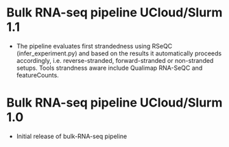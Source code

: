 # Bulk RNA-seq pipeline UCloud/Slurm 1.1

* The pipeline evaluates first strandedness using RSeQC (infer_experiment.py) and based on the results it automatically proceeds accordingly, i.e. reverse-stranded, forward-stranded or non-stranded setups. Tools strandness aware include Qualimap RNA-SeQC and featureCounts.


# Bulk RNA-seq pipeline UCloud/Slurm 1.0

* Initial release of bulk-RNA-seq pipeline
